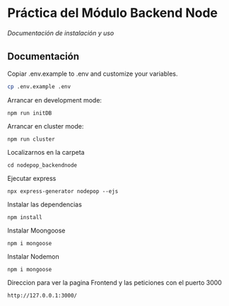 # Práctica del Módulo Backend Node

######  Documentación de instalación y uso


## Documentación

Copiar .env.example to .env and customize your variables.

```sh
cp .env.example .env
```


Arrancar en development mode:

```
npm run initDB
```

Arrancar en cluster mode:

```
npm run cluster
```


Localizarnos en la carpeta 

```
cd nodepop_backendnode
```
Ejecutar express

```
npx express-generator nodepop --ejs
```
Instalar las dependencias

```
npm install
```
Instalar Moongoose

```
npm i mongoose
```

Instalar Nodemon

```
npm i mongoose
```
Direccion para ver la pagina Frontend y las peticiones con el puerto 3000

```
http://127.0.0.1:3000/
```



